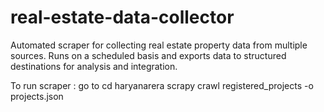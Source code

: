 # real-estate-data-collector
Automated scraper for collecting real estate property data from multiple sources. Runs on a scheduled basis and exports data to structured destinations for analysis and integration.




To run scraper : go to cd haryanarera
scrapy crawl registered_projects -o projects.json